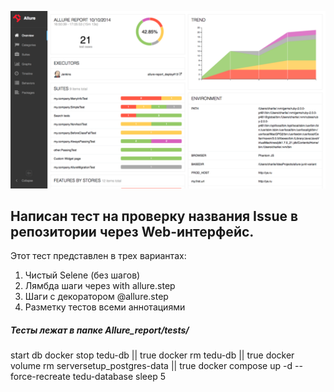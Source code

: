 

![1*LLHlj24sn3mPSgq9WtX-Vg](https://github.com/BrowserNeo/QA_guru_Allure_report/blob/master/allure-report.png)



## Написан тест на проверку названия Issue в репозитории через Web-интерфейс.

Этот тест представлен в трех вариантах:

1. Чистый Selene (без шагов)
2. Лямбда шаги через with allure.step
3. Шаги с декоратором @allure.step
4. Разметку тестов всеми аннотациями


##### Тесты лежат в папке  Allure_report/tests/
start db
docker stop tedu-db || true
docker rm tedu-db || true
docker volume rm serversetup_postgres-data || true
docker compose up -d --force-recreate tedu-database
sleep 5
